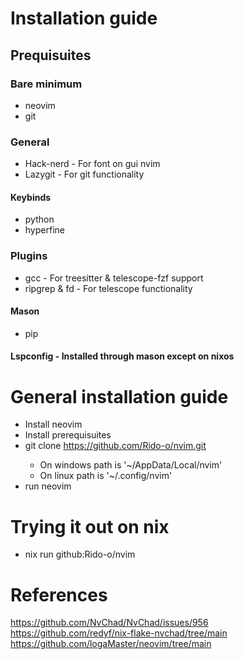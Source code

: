 # Installation guide

## Prequisuites
### Bare minimum
* neovim
* git
### General
* Hack-nerd - For font on gui nvim
* Lazygit - For git functionality
#### Keybinds
* python
* hyperfine
### Plugins
* gcc - For treesitter & telescope-fzf support
* ripgrep & fd - For telescope functionality
#### Mason
* pip
#### Lspconfig - Installed through mason except on nixos

# General installation guide
* Install neovim
* Install prerequisuites
* git clone https://github.com/Rido-o/nvim.git <nvim-config-path>
    * On windows path is '~/AppData/Local/nvim'
    * On linux path is '~/.config/nvim'
* run neovim

# Trying it out on nix
* nix run github:Rido-o/nvim

# References
https://github.com/NvChad/NvChad/issues/956
https://github.com/redyf/nix-flake-nvchad/tree/main
https://github.com/logaMaster/neovim/tree/main
